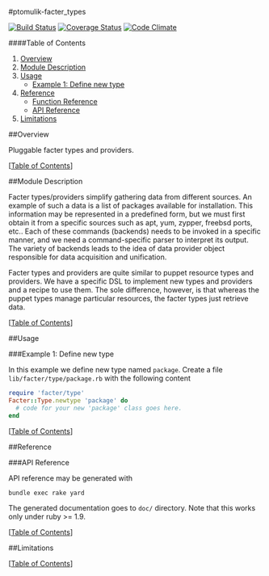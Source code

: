 #ptomulik-facter\_types

[![Build Status](https://travis-ci.org/ptomulik/facter-types.png?branch=master)](https://travis-ci.org/ptomulik/facter-types)
[![Coverage Status](https://coveralls.io/repox/ptomulik/facter-types/badge.png)](https://coveralls.io/r/ptomulik/facter-types)
[![Code Climate](https://codeclimate.com/github/ptomulik/facter-types.png)](https://codeclimate.com/github/ptomulik/facter-types)

####<a id="table-of-contents"></a>Table of Contents

1. [Overview](#overview)
2. [Module Description](#module-description)
3. [Usage](#usage)
   * [Example 1: Define new type](#example-1-define-new-type)
4. [Reference](#reference)
   * [Function Reference](#function-reference)
   * [API Reference](#api-reference)
5. [Limitations](#limitations)

##<a id="overview"></a>Overview

Pluggable facter types and providers. 

[[Table of Contents](#table-of-contents)]

##<a id="module-description"></a>Module Description

Facter types/providers simplify gathering data from different sources. An
example of such a data is a list of packages available for installation. This
information may be represented in a predefined form, but we must first obtain
it from a specific sources such as apt, yum, zypper, freebsd ports, etc.. Each
of these commands (backends) needs to be invoked in a specific manner, and we
need a command-specific parser to interpret its output. The variety of backends
leads to the idea of data provider object responsible for data acquisition and
unification.

Facter types and providers are quite similar to puppet resource types and
providers. We have a specific DSL to implement new types and providers and a
recipe to use them. The sole difference, however, is that whereas the puppet
types manage particular resources, the facter types just retrieve data.


[[Table of Contents](#table-of-contents)]

##<a id="usage"></a>Usage

###<a id="example-1-define-new-type"></a>Example 1: Define new type

In this example we define new type named ``package``. Create a file
``lib/facter/type/package.rb`` with the following content

```ruby
require 'facter/type'
Facter::Type.newtype 'package' do
  # code for your new 'package' class goes here.
end
```

[[Table of Contents](#table-of-contents)]

##<a id="reference"></a>Reference

###<a id="api-reference"></a>API Reference

API reference may be generated with

```console
bundle exec rake yard
```

The generated documentation goes to `doc/` directory. Note that this works only
under ruby >= 1.9.

[[Table of Contents](#table-of-contents)]

##Limitations

[[Table of Contents](#table-of-contents)]

